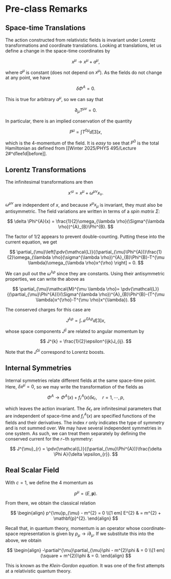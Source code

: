 # Pre-class Remarks

## Space-time Translations

The action constructed from relativistic fields is invariant under Lorentz transformations and coordinate translations. Looking at translations, let us define a change in the space-time coordinates by

$$
x^{\mu} \to x^{\mu} + a^{\mu},
$$

where $a^{\mu}$ is constant (does not depend on $x^{\mu}$). As the fields do not change at any point, we have

$$
\delta \Phi^{A} = 0.
$$

This is true for arbitrary $a^{\mu}$, so we can say that

$$
\partial_{\mu}T^{\mu \nu} = 0.
$$

In particular, there is an implied conservation of the quantity

$$
P^{\mu} = \int T^{0 \mu}\dd[3]{x},
$$

which is the 4-momentum of the field. It is *easy* to see that $P^{0}$ is the total Hamiltonian as defined from [[Winter 2025/PHYS 495/Lecture 2#^d1ee1d|before]].

## Lorentz Transformations

The infinitesimal transformations are then

$$
x'^{\mu} = x^{\mu} + \omega^{\mu \nu}x_{\nu}.
$$

$\omega^{\mu \nu}$ are independent of $x$, and because $x^{\mu}x_{\mu}$ is invariant, they must also be antisymmetric. The field variations are written in terms of a *spin matrix* $\Sigma$:

$$
\delta \Phi^{A}(x) = \frac{1}{2}\omega_{\lambda \rho}(\Sigma^{\lambda \rho})^{A}_{B}\Phi^{B}.
$$

The factor of $1/2$ appears to prevent double-counting. Putting these into the current equation, we get

$$
\partial_{\mu}\left[\pdv{\mathcal{L}}{(\partial_{\mu}\Phi^{A})}\frac{1}{2}\omega_{\lambda \rho}(\sigma^{\lambda \rho})^{A}_{B}\Phi^{B}-T^{\mu \lambda}\omega_{\lambda \rho}x^{\rho} \right] = 0.
$$

We can pull out the $\omega^{\lambda \rho}$ since they are constants. Using their antisymmetric properties, we can write the above as

$$
\partial_{\mu}\mathcal{M}^{\mu \lambda \rho}= \pdv{\mathcal{L}}{(\partial_{\mu}\Phi^{A})}(\Sigma^{\lambda \rho})^{A}_{B}\Phi^{B}-(T^{\mu \lambda}x^{\rho}-T^{\mu \rho}x^{\lambda}).
$$

The conserved charges for this case are

$$
J^{\lambda \rho} = \int \mathcal{M}^{0 \lambda \rho}\dd[3]{x},
$$

whose space components $J^{ij}$ are related to angular momentum by

$$
J^{k} = \frac{1}{2}\epsilon^{ijk}J_{ij}.
$$

Note that the $J^{0i}$ correspond to Lorentz boosts.

## Internal Symmetries

Internal symmetries relate different fields at the same space-time point. Here, $\delta x^{\mu}= 0$, so we may write the transformation of the fields as

$$
\Phi^{A} \to \Phi^{A}(x) + f_{r}^{A}(x)\delta \epsilon_{r}, \quad r = 1, \cdots, p,
$$

which leaves the action invariant. The $\delta \epsilon_{r}$ are infinitesimal parameters that are independent of space-time and $f^{A}_{r}(x)$ are specified functions of the fields and their derivatives. The index $r$ only indicates the type of symmetry and is not summed over. We may have several independent symmetries in one system. As such, we can treat them separately by defining the conserved current for the $r-$th symmetry:

$$
J^{\mu}_{r} = \pdv{\mathcal{L}}{(\partial_{\mu}\Phi^{A})}\frac{\delta \Phi A}{\delta \epsilon_{r}}.
$$

## Real Scalar Field

With $c = 1$, we define the 4 momentum as

$$
p^{\mu} = (E, \mathbf{p}).
$$

From there, we obtain the classical relation

$$
\begin{align}
p^{\mu}p_{\mu} - m^{2} = 0 \\[1 em]
E^{2} & = m^{2} + \mathbf{p}^{2}.
\end{align}
$$

Recall that, in quantum theory, momentum is an operator whose coordinate-space representation is given by $p_{\mu} \to i \partial_{\mu}$. If we substitute this into the above, we obtain

$$
\begin{align}
-\partial^{\mu}\partial_{\mu}\phi - m^{2}\phi & = 0 \\[1 em]
(\square + m^{2})\phi & = 0.
\end{align}
$$

This is known as the *Klein-Gordon equation*. It was one of the first attempts at a relativistic quantum theory.